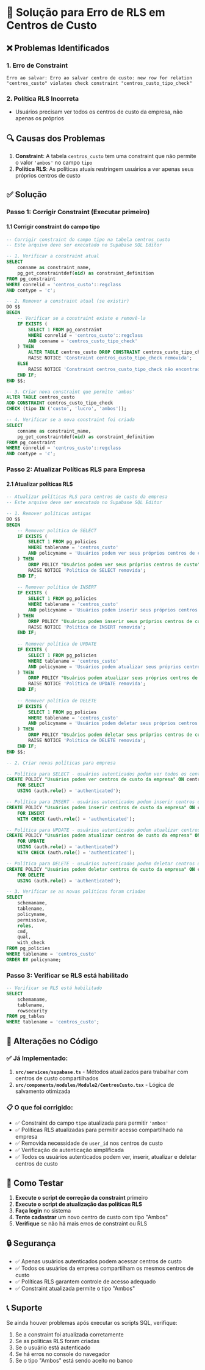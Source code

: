 # 🔧 Solução para Erro de RLS em Centros de Custo

## ❌ Problemas Identificados

### 1. Erro de Constraint
```
Erro ao salvar: Erro ao salvar centro de custo: new row for relation "centros_custo" violates check constraint "centros_custo_tipo_check"
```

### 2. Política RLS Incorreta
- Usuários precisam ver todos os centros de custo da empresa, não apenas os próprios

## 🔍 Causas dos Problemas

1. **Constraint**: A tabela `centros_custo` tem uma constraint que não permite o valor `'ambos'` no campo `tipo`
2. **Política RLS**: As políticas atuais restringem usuários a ver apenas seus próprios centros de custo

## ✅ Solução

### Passo 1: Corrigir Constraint (Executar primeiro)

#### 1.1 Corrigir constraint do campo tipo
```sql
-- Corrigir constraint do campo tipo na tabela centros_custo
-- Este arquivo deve ser executado no Supabase SQL Editor

-- 1. Verificar a constraint atual
SELECT 
    conname as constraint_name,
    pg_get_constraintdef(oid) as constraint_definition
FROM pg_constraint 
WHERE conrelid = 'centros_custo'::regclass 
AND contype = 'c';

-- 2. Remover a constraint atual (se existir)
DO $$
BEGIN
    -- Verificar se a constraint existe e removê-la
    IF EXISTS (
        SELECT 1 FROM pg_constraint 
        WHERE conrelid = 'centros_custo'::regclass 
        AND conname = 'centros_custo_tipo_check'
    ) THEN
        ALTER TABLE centros_custo DROP CONSTRAINT centros_custo_tipo_check;
        RAISE NOTICE 'Constraint centros_custo_tipo_check removida';
    ELSE
        RAISE NOTICE 'Constraint centros_custo_tipo_check não encontrada';
    END IF;
END $$;

-- 3. Criar nova constraint que permite 'ambos'
ALTER TABLE centros_custo 
ADD CONSTRAINT centros_custo_tipo_check 
CHECK (tipo IN ('custo', 'lucro', 'ambos'));

-- 4. Verificar se a nova constraint foi criada
SELECT 
    conname as constraint_name,
    pg_get_constraintdef(oid) as constraint_definition
FROM pg_constraint 
WHERE conrelid = 'centros_custo'::regclass 
AND contype = 'c';
```

### Passo 2: Atualizar Políticas RLS para Empresa

#### 2.1 Atualizar políticas RLS
```sql
-- Atualizar políticas RLS para centros de custo da empresa
-- Este arquivo deve ser executado no Supabase SQL Editor

-- 1. Remover políticas antigas
DO $$
BEGIN
    -- Remover política de SELECT
    IF EXISTS (
        SELECT 1 FROM pg_policies 
        WHERE tablename = 'centros_custo' 
        AND policyname = 'Usuários podem ver seus próprios centros de custo'
    ) THEN
        DROP POLICY "Usuários podem ver seus próprios centros de custo" ON centros_custo;
        RAISE NOTICE 'Política de SELECT removida';
    END IF;
    
    -- Remover política de INSERT
    IF EXISTS (
        SELECT 1 FROM pg_policies 
        WHERE tablename = 'centros_custo' 
        AND policyname = 'Usuários podem inserir seus próprios centros de custo'
    ) THEN
        DROP POLICY "Usuários podem inserir seus próprios centros de custo" ON centros_custo;
        RAISE NOTICE 'Política de INSERT removida';
    END IF;
    
    -- Remover política de UPDATE
    IF EXISTS (
        SELECT 1 FROM pg_policies 
        WHERE tablename = 'centros_custo' 
        AND policyname = 'Usuários podem atualizar seus próprios centros de custo'
    ) THEN
        DROP POLICY "Usuários podem atualizar seus próprios centros de custo" ON centros_custo;
        RAISE NOTICE 'Política de UPDATE removida';
    END IF;
    
    -- Remover política de DELETE
    IF EXISTS (
        SELECT 1 FROM pg_policies 
        WHERE tablename = 'centros_custo' 
        AND policyname = 'Usuários podem deletar seus próprios centros de custo'
    ) THEN
        DROP POLICY "Usuários podem deletar seus próprios centros de custo" ON centros_custo;
        RAISE NOTICE 'Política de DELETE removida';
    END IF;
END $$;

-- 2. Criar novas políticas para empresa

-- Política para SELECT - usuários autenticados podem ver todos os centros de custo da empresa
CREATE POLICY "Usuários podem ver centros de custo da empresa" ON centros_custo
    FOR SELECT
    USING (auth.role() = 'authenticated');

-- Política para INSERT - usuários autenticados podem inserir centros de custo
CREATE POLICY "Usuários podem inserir centros de custo da empresa" ON centros_custo
    FOR INSERT
    WITH CHECK (auth.role() = 'authenticated');

-- Política para UPDATE - usuários autenticados podem atualizar centros de custo
CREATE POLICY "Usuários podem atualizar centros de custo da empresa" ON centros_custo
    FOR UPDATE
    USING (auth.role() = 'authenticated')
    WITH CHECK (auth.role() = 'authenticated');

-- Política para DELETE - usuários autenticados podem deletar centros de custo
CREATE POLICY "Usuários podem deletar centros de custo da empresa" ON centros_custo
    FOR DELETE
    USING (auth.role() = 'authenticated');

-- 3. Verificar se as novas políticas foram criadas
SELECT 
    schemaname,
    tablename,
    policyname,
    permissive,
    roles,
    cmd,
    qual,
    with_check
FROM pg_policies 
WHERE tablename = 'centros_custo'
ORDER BY policyname;
```

### Passo 3: Verificar se RLS está habilitado
```sql
-- Verificar se RLS está habilitado
SELECT 
    schemaname,
    tablename,
    rowsecurity
FROM pg_tables 
WHERE tablename = 'centros_custo';
```

## 🔄 Alterações no Código

### ✅ Já Implementado:
1. **`src/services/supabase.ts`** - Métodos atualizados para trabalhar com centros de custo compartilhados
2. **`src/components/modules/Module2/CentrosCusto.tsx`** - Lógica de salvamento otimizada

### 📋 O que foi corrigido:
- ✅ Constraint do campo `tipo` atualizada para permitir `'ambos'`
- ✅ Políticas RLS atualizadas para permitir acesso compartilhado na empresa
- ✅ Removida necessidade de `user_id` nos centros de custo
- ✅ Verificação de autenticação simplificada
- ✅ Todos os usuários autenticados podem ver, inserir, atualizar e deletar centros de custo

## 🚀 Como Testar

1. **Execute o script de correção da constraint** primeiro
2. **Execute o script de atualização das políticas RLS**
3. **Faça login** no sistema
4. **Tente cadastrar** um novo centro de custo com tipo "Ambos"
5. **Verifique** se não há mais erros de constraint ou RLS

## 🔒 Segurança

- ✅ Apenas usuários autenticados podem acessar centros de custo
- ✅ Todos os usuários da empresa compartilham os mesmos centros de custo
- ✅ Políticas RLS garantem controle de acesso adequado
- ✅ Constraint atualizada permite o tipo "Ambos"

## 📞 Suporte

Se ainda houver problemas após executar os scripts SQL, verifique:
1. Se a constraint foi atualizada corretamente
2. Se as políticas RLS foram criadas
3. Se o usuário está autenticado
4. Se há erros no console do navegador
5. Se o tipo "Ambos" está sendo aceito no banco
